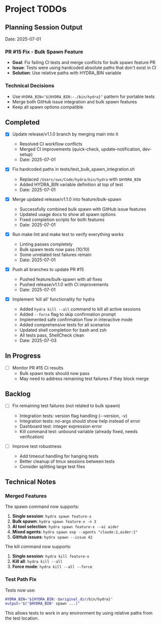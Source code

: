 # Project TODOs

## Planning Session Output
Date: 2025-07-01

### PR #15 Fix - Bulk Spawn Feature
- **Goal**: Fix failing CI tests and merge conflicts for bulk spawn feature PR
- **Issue**: Tests were using hardcoded absolute paths that don't exist in CI
- **Solution**: Use relative paths with HYDRA_BIN variable

### Technical Decisions
- Use `HYDRA_BIN="${HYDRA_BIN:-./bin/hydra}"` pattern for portable tests
- Merge both GitHub issue integration and bulk spawn features
- Keep all spawn options compatible

## Completed
- [x] Update release/v1.1.0 branch by merging main into it
  - Resolved CI workflow conflicts
  - Merged CI improvements (quick-check, update-notification, dev-setup)
  - Date: 2025-07-01
  
- [x] Fix hardcoded paths in tests/test_bulk_spawn_integration.sh
  - Replaced `/Users/sws/Code/hydra/bin/hydra` with `$HYDRA_BIN`
  - Added HYDRA_BIN variable definition at top of test
  - Date: 2025-07-01

- [x] Merge updated release/v1.1.0 into feature/bulk-spawn
  - Successfully combined bulk spawn with GitHub issue features
  - Updated usage docs to show all spawn options
  - Fixed completion scripts for both features
  - Date: 2025-07-01

- [x] Run make lint and make test to verify everything works
  - Linting passes completely
  - Bulk spawn tests now pass (10/10)
  - Some unrelated test failures remain
  - Date: 2025-07-01

- [x] Push all branches to update PR #15
  - Pushed feature/bulk-spawn with all fixes
  - Pushed release/v1.1.0 with CI improvements
  - Date: 2025-07-01

- [x] Implement 'kill all' functionality for hydra
  - Added `hydra kill --all` command to kill all active sessions
  - Added `--force` flag to skip confirmation prompt
  - Implemented safe confirmation flow in interactive mode
  - Added comprehensive tests for all scenarios
  - Updated shell completion for bash and zsh
  - All tests pass, ShellCheck clean
  - Date: 2025-07-03

## In Progress
- [ ] Monitor PR #15 CI results
  - Bulk spawn tests should now pass
  - May need to address remaining test failures if they block merge

## Backlog
- [ ] Fix remaining test failures (not related to bulk spawn)
  - Integration tests: version flag handling (--version, -v)
  - Integration tests: no-args should show help instead of error
  - Dashboard test: integer expression error
  - Kill command test: unbound variable (already fixed, needs verification)

- [ ] Improve test robustness
  - Add timeout handling for hanging tests
  - Better cleanup of tmux sessions between tests
  - Consider splitting large test files

## Technical Notes

### Merged Features
The spawn command now supports:
1. **Single session**: `hydra spawn feature-x`
2. **Bulk spawn**: `hydra spawn feature-x -n 3`
3. **AI tool selection**: `hydra spawn feature-x --ai aider`
4. **Mixed agents**: `hydra spawn exp --agents "claude:2,aider:1"`
5. **GitHub issues**: `hydra spawn --issue 42`

The kill command now supports:
1. **Single session**: `hydra kill feature-x`
2. **Kill all**: `hydra kill --all`
3. **Force mode**: `hydra kill --all --force`

### Test Path Fix
Tests now use:
```bash
HYDRA_BIN="${HYDRA_BIN:-$original_dir/bin/hydra}"
output="$("$HYDRA_BIN" spawn ...)"
```

This allows tests to work in any environment by using relative paths from the test location.